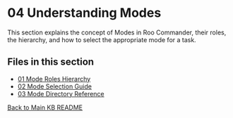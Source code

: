 # 04 Understanding Modes

This section explains the concept of Modes in Roo Commander, their roles, the hierarchy, and how to select the appropriate mode for a task.

## Files in this section

*   [01 Mode Roles Hierarchy](01_Mode_Roles_Hierarchy.md)
*   [02 Mode Selection Guide](02_Mode_Selection_Guide.md)
*   [03 Mode Directory Reference](03_Mode_Directory_Reference.md)

[Back to Main KB README](../README.md)